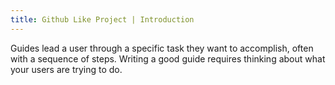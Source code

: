 ```yaml
---
title: Github Like Project | Introduction
---
```


Guides lead a user through a specific task they want to accomplish, often with a sequence of steps.
Writing a good guide requires thinking about what your users are trying to do.

